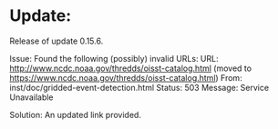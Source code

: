 # Update:

Release of update 0.15.6.

Issue:
Found the following (possibly) invalid URLs:
  URL: http://www.ncdc.noaa.gov/thredds/oisst-catalog.html (moved to https://www.ncdc.noaa.gov/thredds/oisst-catalog.html)
    From: inst/doc/gridded-event-detection.html
    Status: 503
    Message: Service Unavailable

Solution:
An updated link provided.
